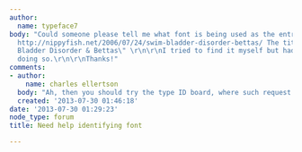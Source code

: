 ```yaml
---
author:
  name: typeface7
body: "Could someone please tell me what font is being used as the entry title here:
  http://nippyfish.net/2006/07/24/swim-bladder-disorder-bettas/ The title is \"Swim
  Bladder Disorder & Bettas\" \r\n\r\nI tried to find it myself but had no luck in
  doing so.\r\n\r\nThanks!"
comments:
- author:
    name: charles ellertson
  body: "Ah, then you should try the type ID board, where such request belong\r\n\r\nhttp://typophile.com/typeid"
  created: '2013-07-30 01:46:18'
date: '2013-07-30 01:29:23'
node_type: forum
title: Need help identifying font

---
```

